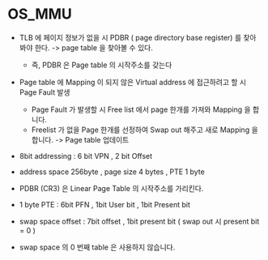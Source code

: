 OS_MMU
===

* TLB 에 페이지 정보가 없을 시 PDBR ( page directory base register) 를 찾아봐야 한다. -> page table 을 찾아볼 수 있다.
  * 즉, PDBR 은 Page table 의 시작주소를 갖는다
 
* Page table 에 Mapping 이 되지 않은 Virtual address 에 접근하려고 할 시 Page Fault 발생  
  * Page Fault 가 발생할 시 Free list 에서 page 한개를 가져와 Mapping 을 합니다.
  * Freelist 가 없을 Page 한개를 선정하여 Swap out 해주고 새로 Mapping 을 합니다. -> Page table 업데이트 
 
* 8bit addressing : 6 bit VPN , 2 bit Offset 
* address space 256byte , page size 4 bytes , PTE 1 byte
* PDBR (CR3) 은 Linear Page Table 의 시작주소를 가리킨다.
* 1 byte PTE : 6bit PFN , 1bit User bit , 1bit Present bit
* swap space offset : 7bit offset , 1bit present bit ( swap out 시 present bit = 0 )
* swap space 의 0 번째 table 은 사용하지 않습니다. 
